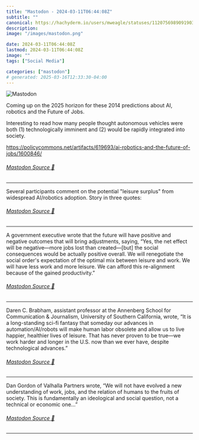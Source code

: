 ```yaml
---
title: "Mastodon - 2024-03-11T06:44:08Z"
subtitle: ""
canonical: https://hachyderm.io/users/mweagle/statuses/112075698909190332
description:
image: "/images/mastodon.png"

date: 2024-03-11T06:44:08Z
lastmod: 2024-03-11T06:44:08Z
image: ""
tags: ["Social Media"]

categories: ["mastodon"]
# generated: 2025-03-16T12:33:30-04:00
---
```

![Mastodon](/images/mastodon.png)

<p>Coming up on the 2025 horizon for these 2014 predictions about AI, robotics and the Future of Jobs. </p><p>Interesting to read how many people thought autonomous vehicles were both (1) technologically imminent and (2) would be rapidly integrated into society. </p><p><a href="https://policycommons.net/artifacts/619693/ai-robotics-and-the-future-of-jobs/1600846/" target="_blank" rel="nofollow noopener noreferrer" translate="no"><span class="invisible">https://</span><span class="ellipsis">policycommons.net/artifacts/61</span><span class="invisible">9693/ai-robotics-and-the-future-of-jobs/1600846/</span></a></p>


###### [Mastodon Source 🐘](https://hachyderm.io/@mweagle/112075698909190332)

___

<p>Several participants comment on the potential &quot;leisure surplus&quot; from widespread AI/robotics adoption. Story in three quotes:</p>


###### [Mastodon Source 🐘](https://hachyderm.io/@mweagle/112075713519938960)

___

<p>A government executive wrote that the future will have positive and negative outcomes that will bring adjustments, saying, “Yes, the net effect will be negative—more jobs lost than created—[but]  the social consequences would be actually positive overall. We will renegotiate the social order&#39;s expectation of the optimal mix between leisure and work. We will have less work and more leisure.  We can afford this re-alignment because of the gained productivity.”</p>


###### [Mastodon Source 🐘](https://hachyderm.io/@mweagle/112075714650852831)

___

<p>Daren C. Brabham, assistant professor at the Annenberg School for Communication &amp; Journalism, University of Southern California, wrote, “It is a long-standing sci-fi fantasy that someday our advances in automation/AI/robots will make human labor obsolete and allow us to live happier, healthier lives of leisure. That has never proven to be true—we work harder and longer in the U.S. now than we ever have, despite technological advances.”</p>


###### [Mastodon Source 🐘](https://hachyderm.io/@mweagle/112075715492071997)

___

<p>Dan Gordon of Valhalla Partners wrote, “We will not have evolved a new understanding of work,  jobs, and the relation of humans to the fruits of society. This is fundamentally an ideological and social question, not a technical or economic one...”</p>


###### [Mastodon Source 🐘](https://hachyderm.io/@mweagle/112075719199208916)

___
